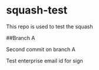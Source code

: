 # squash-test
This repo is used to test the squash

##Branch A

Second commit on branch A

Test enterprise email id for sign
